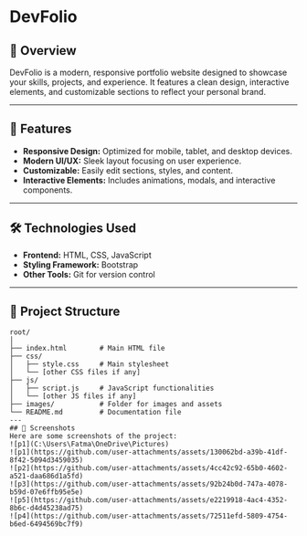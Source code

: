 # DevFolio

## 🌟 Overview  
DevFolio is a modern, responsive portfolio website designed to showcase your skills, projects, and experience. It features a clean design, interactive elements, and customizable sections to reflect your personal brand.

---

## 🚀 Features  
- **Responsive Design:** Optimized for mobile, tablet, and desktop devices.  
- **Modern UI/UX:** Sleek layout focusing on user experience.  
- **Customizable:** Easily edit sections, styles, and content.  
- **Interactive Elements:** Includes animations, modals, and interactive components.  

---

## 🛠️ Technologies Used  
- **Frontend:** HTML, CSS, JavaScript  
- **Styling Framework:** Bootstrap  
- **Other Tools:** Git for version control  

---

## 📂 Project Structure  
```plaintext
root/
│
├── index.html        # Main HTML file
├── css/
│   ├── style.css     # Main stylesheet
│   └── [other CSS files if any]
├── js/
│   ├── script.js     # JavaScript functionalities
│   └── [other JS files if any]
├── images/           # Folder for images and assets
└── README.md         # Documentation file
---
## 📸 Screenshots
Here are some screenshots of the project:
![p1](C:\Users\Fatma\OneDrive\Pictures)
![p1](https://github.com/user-attachments/assets/130062bd-a39b-41df-8f42-5094d3459035)
![p2](https://github.com/user-attachments/assets/4cc42c92-65b0-4602-a521-daa686d1a5fd)
![p3](https://github.com/user-attachments/assets/92b24b0d-747a-4078-b59d-07e6ffb95e5e)
![p5](https://github.com/user-attachments/assets/e2219918-4ac4-4352-8b6c-d4d45238ad75)
![p4](https://github.com/user-attachments/assets/72511efd-5809-4754-b6ed-6494569bc7f9)


